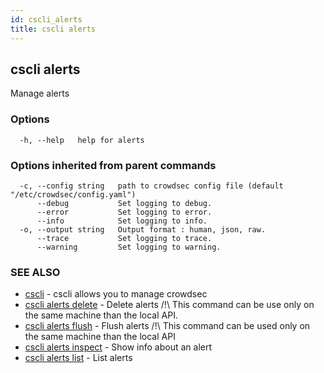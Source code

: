 ```yaml
---
id: cscli_alerts
title: cscli alerts
---
```

## cscli alerts

Manage alerts

### Options

```
  -h, --help   help for alerts
```

### Options inherited from parent commands

```
  -c, --config string   path to crowdsec config file (default "/etc/crowdsec/config.yaml")
      --debug           Set logging to debug.
      --error           Set logging to error.
      --info            Set logging to info.
  -o, --output string   Output format : human, json, raw.
      --trace           Set logging to trace.
      --warning         Set logging to warning.
```

### SEE ALSO

* [cscli](/cscli/cscli.md)	 - cscli allows you to manage crowdsec
* [cscli alerts delete](/cscli/cscli_alerts_delete.md)	 - Delete alerts
/!\ This command can be use only on the same machine than the local API.
* [cscli alerts flush](/cscli/cscli_alerts_flush.md)	 - Flush alerts
/!\ This command can be used only on the same machine than the local API
* [cscli alerts inspect](/cscli/cscli_alerts_inspect.md)	 - Show info about an alert
* [cscli alerts list](/cscli/cscli_alerts_list.md)	 - List alerts

